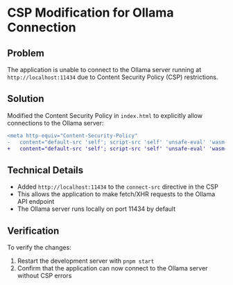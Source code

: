 # CSP Modification for Ollama Connection

## Problem

The application is unable to connect to the Ollama server running at `http://localhost:11434` due to Content Security Policy (CSP) restrictions.

## Solution

Modified the Content Security Policy in `index.html` to explicitly allow connections to the Ollama server:

```diff
<meta http-equiv="Content-Security-Policy"
-   content="default-src 'self'; script-src 'self' 'unsafe-eval' 'wasm-unsafe-eval' blob:; worker-src 'self' blob:; style-src 'self' 'unsafe-inline'; connect-src 'self' blob: https: wss:; img-src 'self' data: blob: https://raw.githack.com https://*.pmndrs.com https://raw.githubusercontent.com" />
+   content="default-src 'self'; script-src 'self' 'unsafe-eval' 'wasm-unsafe-eval' blob:; worker-src 'self' blob:; style-src 'self' 'unsafe-inline'; connect-src 'self' blob: https: wss: http://localhost:11434; img-src 'self' data: blob: https://raw.githack.com https://*.pmndrs.com https://raw.githubusercontent.com" />
```

## Technical Details

- Added `http://localhost:11434` to the `connect-src` directive in the CSP
- This allows the application to make fetch/XHR requests to the Ollama API endpoint
- The Ollama server runs locally on port 11434 by default

## Verification

To verify the changes:

1. Restart the development server with `pnpm start`
2. Confirm that the application can now connect to the Ollama server without CSP errors

